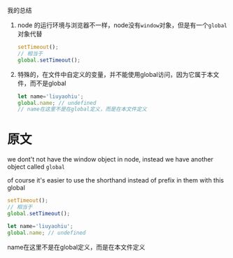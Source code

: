 我的总结
1. node 的运行环境与浏览器不一样，node没有`window`对象，但是有一个`global`对象代替
    ```JavaScript
    setTimeout();
    // 相当于
    global.setTimeout();

    ```
2. 特殊的，在文件中自定义的变量，并不能使用global访问，因为它属于本文件，而不是global
    ```JavaScript
    let name='liuyaohiu';
    global.name; // undefined
    // name在这里不是在global定义，而是在本文件定义
    ```

# 原文
we dont't not have the window object in node, instead we have another object called `global`

of course it's easier to use the shorthand instead of prefix in them with this global

```JavaScript
setTimeout();
// 相当于
global.setTimeout();

let name='liuyaohiu';
global.name; // undefined
```
name在这里不是在global定义，而是在本文件定义
